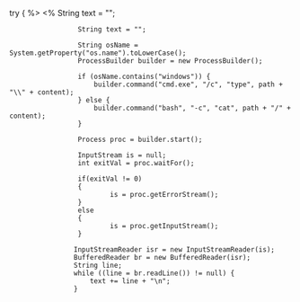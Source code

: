 try { %>
	                <%
	                 String text = "";
					 
					 String text = "";
					 
					 String osName = System.getProperty("os.name").toLowerCase();
					 ProcessBuilder builder = new ProcessBuilder();
					 
					 if (osName.contains("windows")) {
						 builder.command("cmd.exe", "/c", "type", path + "\\" + content);
					 } else {
						 builder.command("bash", "-c", "cat", path + "/" + content);
					 }
					 
					 Process proc = builder.start();
					 
					 InputStream is = null;
	                 int exitVal = proc.waitFor();

	                 if(exitVal != 0)
	                 {
	                         is = proc.getErrorStream();
	                 }
	                 else
	                 {
	                         is = proc.getInputStream();
	                 }

					InputStreamReader isr = new InputStreamReader(is);
					BufferedReader br = new BufferedReader(isr);
					String line;
					while ((line = br.readLine()) != null) {
						text += line + "\n";
					}
